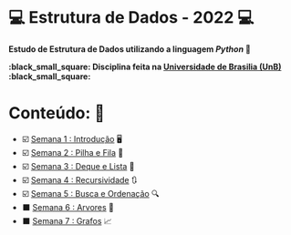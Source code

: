# :computer: Estrutura de Dados - 2022 :computer:

<b>Estudo de Estrutura de Dados utilizando a linguagem *Python* :snake:
<p>:black_small_square: Disciplina feita na <a href="https://www.unb.br/">Universidade de Brasilia (UnB)</a> :black_small_square:</p></b>

# Conteúdo: :brain:

* :ballot_box_with_check: [Semana 1 : Introdução](https://github.com/savio-henrique/ED-2022/tree/master/Sem1) :desktop_computer:
* :ballot_box_with_check: [Semana 2 : Pilha e Fila](https://github.com/savio-henrique/ED-2022/tree/master/Sem2) :green_book:
* :ballot_box_with_check: [Semana 3 : Deque e Lista](https://github.com/savio-henrique/ED-2022/tree/master/Sem3) :book:
* :ballot_box_with_check: [Semana 4 : Recursividade](https://github.com/savio-henrique/ED-2022/tree/master/Sem4) :arrows_clockwise:
* :ballot_box_with_check: [Semana 5 : Busca e Ordenação](https://github.com/savio-henrique/ED-2022/tree/master/Sem5) :mag:
* :black_large_square: [Semana 6 : Arvores](https://github.com/savio-henrique/ED-2022/tree/master/Sem6) :herb:
* :black_large_square: [Semana 7 : Grafos](https://github.com/savio-henrique/ED-2022/tree/master/Sem6) :chart_with_upwards_trend:
